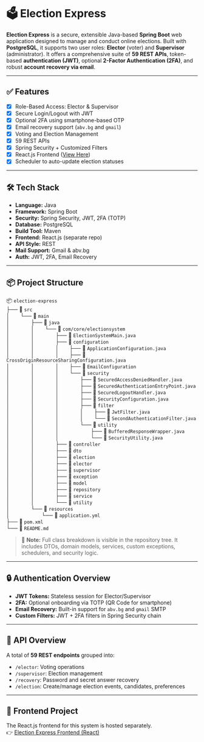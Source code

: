 # 🗳️ Election Express

**Election Express** is a secure, extensible Java-based **Spring Boot** web application designed to manage and conduct online elections. Built with **PostgreSQL**, it supports two user roles: **Elector** (voter) and **Supervisor** (administrator). It offers a comprehensive suite of **59 REST APIs**, token-based **authentication (JWT)**, optional **2-Factor Authentication (2FA)**, and robust **account recovery via email**.

---

## ✅ Features

- [x] Role-Based Access: Elector & Supervisor
- [x] Secure Login/Logout with JWT
- [x] Optional 2FA using smartphone-based OTP
- [x] Email recovery support (`abv.bg` and `gmail`)
- [x] Voting and Election Management
- [x] 59 REST APIs
- [x] Spring Security + Customized Filters
- [x] React.js Frontend ([View Here](https://github.com/Orlin99/ElectionExpressUI))
- [x] Scheduler to auto-update election statuses

---

## 🛠️ Tech Stack

- **Language:** Java
- **Framework:** Spring Boot
- **Security:** Spring Security, JWT, 2FA (TOTP)
- **Database:** PostgreSQL
- **Build Tool:** Maven
- **Frontend:** React.js (separate repo)
- **API Style:** REST
- **Mail Support:** Gmail & abv.bg
- **Auth:** JWT, 2FA, Email Recovery

---

## 📦 Project Structure

📦 `election-express`  
├── 📁 `src`  
│  └── 📁 `main`  
│    ├── 📁 `java`  
│    │  └── 📁 `com/core/electionsystem`  
│    │    ├── 📄 `ElectionSystemMain.java`  
│    │    ├── 📁 `configuration`  
│    │    │  ├── 📄 `ApplicationConfiguration.java`  
│    │    │  ├── 📄 `CrossOriginResourceSharingConfiguration.java`  
│    │    │  ├── 📄 `EmailConfiguration`  
│    │    │  └── 📁 `security`  
│    │    │    ├── 📄 `SecuredAccessDeniedHandler.java`  
│    │    │    ├── 📄 `SecuredAuthenticationEntryPoint.java`  
│    │    │    ├── 📄 `SecuredLogoutHandler.java`  
│    │    │    ├── 📄 `SecurityConfiguration.java`  
│    │    │    ├── 📁 `filter`  
│    │    │    │  ├── 📄 `JwtFilter.java`  
│    │    │    │  └── 📄 `SecondAuthenticationFilter.java`  
│    │    │    └── 📁 `utility`  
│    │    │      ├── 📄 `BufferedResponseWrapper.java`  
│    │    │      └── 📄 `SecurityUtility.java`  
│    │    ├── 📁 `controller`  
│    │    ├── 📁 `dto`  
│    │    ├── 📁 `election`  
│    │    ├── 📁 `elector`  
│    │    ├── 📁 `supervisor`  
│    │    ├── 📁 `exception`  
│    │    ├── 📁 `model`  
│    │    ├── 📁 `repository`  
│    │    ├── 📁 `service`  
│    │    └── 📁 `utility`  
│    └── 📁 `resources`  
│      └── 📄 `application.yml`  
├── 📄 `pom.xml`  
└── 📄 `README.md`  

> 🔎 **Note:** Full class breakdown is visible in the repository tree. It includes DTOs, domain models, services, custom exceptions, schedulers, and security logic.

---

## 🔒 Authentication Overview

- **JWT Tokens:** Stateless session for Elector/Supervisor
- **2FA:** Optional onboarding via TOTP (QR Code for smartphone)
- **Email Recovery:** Built-in support for `abv.bg` and `gmail` SMTP
- **Custom Filters:** JWT + 2FA filters in Spring Security chain

---

## 🧪 API Overview

A total of **59 REST endpoints** grouped into:

- `/elector`: Voting operations
- `/supervisor`: Election management
- `/recovery`: Password and secret answer recovery
- `/election`: Create/manage election events, candidates, preferences

---

## 📎 Frontend Project

The React.js frontend for this system is hosted separately.  
👉 [Election Express Frontend (React)](https://github.com/Orlin99/ElectionExpressUI)
